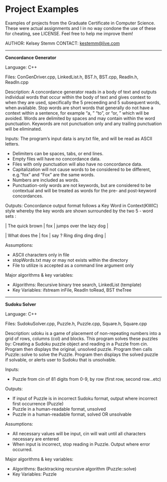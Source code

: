 # Project Examples
Examples of projects from the Graduate Certificate in Computer Science. 
These were actual assignments and I in no way condone the use of these 
for cheating, see LICENSE. Feel free to help me improve them!

AUTHOR: Kelsey Stemm                                CONTACT: kestemm@live.com

******************************************************************************
**Concordance Generator**

Language: C++

Files: ConGenDriver.cpp, LinkedList.h, BST.h, BST.cpp, ReadIn.h, ReadIn.cpp

Description:
A concordance generator reads in a body of text and outputs individual words
that occur within the body of text and gives context to when they are used, 
specifically the 5 preceeding and 5 subsequent words, when available.
Stop words are short words that generally do not have a context within a 
sentence, for example “a, ” “to”, or “or, ” which will be avoided.
Words are delimited by spaces and may contain within the word punctuation.
Keywords are not punctuation only and any trailing punctuation will be 
eliminated.

Inputs: 
The program’s input data is any.txt file, and will be read as ASCII letters.
* Delimiters can be spaces, tabs, or end lines.
* Empty files will have no concordance data.
* Files with only punctuation will also have no concordance data.
* Capitalization will not cause words to be considered to be different, 
  e.g.“fox” and “Fox” are  the same words.
* Numbers are included as words.
* Punctuation-only words are not keywords, but are considered to be
  contextual and will be treated as words for the pre- and post-keyword
  concordances.

Outputs:
Concordance output format follows a Key Word in Context(KWIC) style whereby 
the key words are shown surrounded by the two 5 - word sets :

|  The quick brown | fox | jumps over the lazy dog    |

|    What does the | fox |	say ? Ring ding ding ding |

Assumptions:
* ASCII characters only in file
* stopWords.txt may or may not exists within the directory
* File to utilize is accepted as a command line argument only

Major algorithms & key variables:
* Algorithms: Recursive binary tree search, LinkedList (template)
* Key Variables: ifstream inFile, ReadIn toRead, BST theTree

******************************************************************************
**Sudoku Solver**

Language: C++

Files: SudokuSolver.cpp, Puzzle.h, Puzzle.cpp, Square.h, Square.cpp

Description:
udoku is a game of placement of non-repeating numbers into a grid of rows,
columns (col) and blocks. This program solves these puzzles by:
Creating a Sudoku puzzle object and reading in a Puzzle from cin. Program then
displays the original, unsolved puzzle. Program then calls Puzzle::solve
to solve the Puzzle. Program then displays the solved puzzle if solvable,
or alerts user to Sudoku that is unsolvable.

Inputs: 
* Puzzle from cin of 81 digits from 0-9, by row (first row, second row...etc)

Outputs:
* If input of Puzzle is in incorrect Sudoku format, output where incorrect 
  first occurrence (Puzzle)
* Puzzle in a human-readable format, unsolved
* Puzzle in a human-readable format, solved OR unsolvable

Assumptions:
* All necessary values will be input, cin will wait until all characters
  necessary are entered
* When input is incorrect, stop reading in Puzzle. Output where error 
  occurred.

Major algorithms & key variables:
* Algorithms: Backtracking recursive algorithm (Puzzle::solve)
* Key Variables: Puzzle

